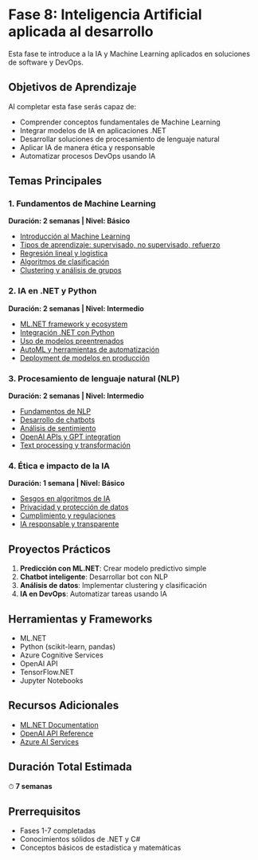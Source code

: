 # Fase 8: Inteligencia Artificial aplicada al desarrollo 

Esta fase te introduce a la IA y Machine Learning aplicados en soluciones de software y DevOps.

## Objetivos de Aprendizaje

Al completar esta fase serás capaz de:

- Comprender conceptos fundamentales de Machine Learning
- Integrar modelos de IA en aplicaciones .NET
- Desarrollar soluciones de procesamiento de lenguaje natural
- Aplicar IA de manera ética y responsable
- Automatizar procesos DevOps usando IA

## Temas Principales

### 1. Fundamentos de Machine Learning
**Duración: 2 semanas | Nivel: Básico**

- [Introducción al Machine Learning](01-ml-introduccion.md)
- [Tipos de aprendizaje: supervisado, no supervisado, refuerzo](02-tipos-aprendizaje.md)
- [Regresión lineal y logística](03-regresion.md)
- [Algoritmos de clasificación](04-clasificacion.md)
- [Clustering y análisis de grupos](05-clustering.md)

### 2. IA en .NET y Python
**Duración: 2 semanas | Nivel: Intermedio**

- [ML.NET framework y ecosystem](06-mlnet-framework.md)
- [Integración .NET con Python](07-dotnet-python.md)
- [Uso de modelos preentrenados](08-modelos-preentrenados.md)
- [AutoML y herramientas de automatización](09-automl.md)
- [Deployment de modelos en producción](10-deployment-modelos.md)

### 3. Procesamiento de lenguaje natural (NLP)
**Duración: 2 semanas | Nivel: Intermedio**

- [Fundamentos de NLP](11-nlp-fundamentos.md)
- [Desarrollo de chatbots](12-chatbots.md)
- [Análisis de sentimiento](13-analisis-sentimiento.md)
- [OpenAI APIs y GPT integration](14-openai-apis.md)
- [Text processing y transformación](15-text-processing.md)

### 4. Ética e impacto de la IA
**Duración: 1 semana | Nivel: Básico**

- [Sesgos en algoritmos de IA](16-sesgos-ia.md)
- [Privacidad y protección de datos](17-privacidad-datos.md)
- [Cumplimiento y regulaciones](18-cumplimiento.md)
- [IA responsable y transparente](19-ia-responsable.md)

## Proyectos Prácticos

1. **Predicción con ML.NET**: Crear modelo predictivo simple
2. **Chatbot inteligente**: Desarrollar bot con NLP
3. **Análisis de datos**: Implementar clustering y clasificación
4. **IA en DevOps**: Automatizar tareas usando IA

## Herramientas y Frameworks

- ML.NET
- Python (scikit-learn, pandas)
- Azure Cognitive Services
- OpenAI API
- TensorFlow.NET
- Jupyter Notebooks

## Recursos Adicionales

- [ML.NET Documentation](https://docs.microsoft.com/en-us/dotnet/machine-learning/)
- [OpenAI API Reference](https://platform.openai.com/docs/)
- [Azure AI Services](https://azure.microsoft.com/en-us/products/ai-services/)

## Duración Total Estimada

⏱ **7 semanas**

## Prerrequisitos

- Fases 1-7 completadas
- Conocimientos sólidos de .NET y C#
- Conceptos básicos de estadística y matemáticas